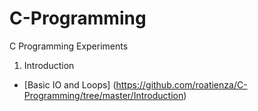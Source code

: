 # C-Programming
C Programming Experiments

1. Introduction
  - [Basic IO and Loops] (https://github.com/roatienza/C-Programming/tree/master/Introduction)

